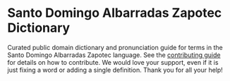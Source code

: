 
# Santo Domingo Albarradas Zapotec Dictionary

Curated public domain dictionary and pronunciation guide for terms in the Santo Domingo Albarradas Zapotec language. See the [contributing guide](https://github.com/drumworkteam/term/blob/make/.github/contributing.md) for details on how to contribute. We would love your support, even if it is just fixing a word or adding a single definition. Thank you for all your help!
